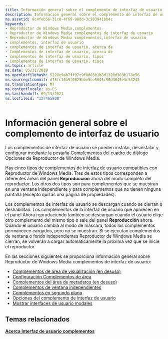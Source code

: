 ```yaml
---
title: Información general sobre el complemento de interfaz de usuario
description: Información general sobre el complemento de interfaz de usuario
ms.assetid: 8c4feb56-31c0-4f69-98dd-3c203941bb4c
keywords:
- Reproductor de Windows Media,complementos
- Reproductor de Windows Media complementos de interfaz de usuario
- Reproductor de Windows Media complementos,interfaz de usuario
- complementos, interfaz de usuario
- complementos de interfaz de usuario, acerca de
- Complementos de interfaz de usuario, acerca de
- complementos de interfaz de usuario, tipos
- Complementos de interfaz de usuario, tipos
ms.topic: article
ms.date: 05/31/2018
ms.openlocfilehash: 5228c9ab7ff97c9f0d03b1b8d1320d303b178e56
ms.sourcegitcommit: d75fc10b9f0825bbe5ce5045c90d4045e3c53243
ms.translationtype: MT
ms.contentlocale: es-ES
ms.lasthandoff: 09/13/2021
ms.locfileid: "127465808"
---
```

# <a name="ui-plug-in-overview"></a>Información general sobre el complemento de interfaz de usuario

Los complementos de interfaz de usuario se pueden instalar, desinstalar y configurar mediante la pestaña Complementos del cuadro de diálogo Opciones de Reproductor de Windows Media.

Hay cinco tipos de complementos de interfaz de usuario compatibles con Reproductor de Windows Media. Tres de estos tipos corresponden a diferentes áreas del panel **Reproducción** ahora del modo completo del reproductor. Los otros dos tipos son para complementos que se muestran en una ventana independiente y para complementos que no tienen ninguna pantalla (excepto quizás una página de propiedades).

Los complementos de interfaz de usuario se descargan cuando se cierran o deshabilitan. Los complementos de la interfaz  de usuario que aparecen en el panel Ahora reproduciendo también se descargan cuando el usuario elige otro complemento del mismo tipo o sale del panel **Reproducción** ahora. Cuando el usuario cambia al modo de máscara, todos los complementos permanecen cargados, pero no se muestran. Si se ejecutan complementos de ventana o fondo independientes Reproductor de Windows Media se cierran, se volverán a cargar automáticamente la próxima vez que se inicie el reproductor.

En las secciones siguientes se proporciona información general sobre Reproductor de Windows Media complementos de interfaz de usuario:

-   [Complementos de área de visualización (en desuso)](display-area-plug-ins--deprecated.md)
-   [Configuración Complementos de área](settings-area-plug-ins.md)
-   [Complementos del área de metadatos (en desuso)](metadata-area-plug-ins--deprecated.md)
-   [Complementos de ventana independientes](separate-window-plug-ins.md)
-   [Complementos en segundo plano](background-plug-ins.md)
-   [Opciones del complemento de interfaz de usuario](ui-plug-in-options.md)
-   [Mostrar interfaces de usuario modales](displaying-modal-user-interfaces.md)

## <a name="related-topics"></a>Temas relacionados

<dl> <dt>

[**Acerca Interfaz de usuario complementos**](about-user-interface-plug-ins.md)
</dt> </dl>

 

 




